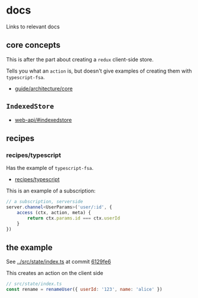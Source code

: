 # docs
Links to relevant docs

## core concepts
This is after the part about creating a `redux` client-side store.

Tells you what an `action` is, but doesn't give examples of creating them with
`typescript-fsa`.

* [guide/architecture/core](https://logux.org/guide/architecture/core/)

## `IndexedStore`

* [web-api/#indexedstore](https://logux.org/web-api/#indexedstore)


## recipes

### recipes/typescript
Has the example of `typescript-fsa`.

* [recipes/typescript](https://logux.org/recipes/typescript/)

This is an example of a subscription:

```ts
// a subscription, serverside
server.channel<UserParams>('user/:id', {
    access (ctx, action, meta) {
        return ctx.params.id === ctx.userId
    }
})
```

## the example
See [../src/state/index.ts](../src/state//index.ts) at commit [6129fe6](nichoth/try-logux@6129fe6)

This creates an action on the client side
```js
// src/state/index.ts
const rename = renameUser({ userId: '123', name: 'alice' })
```


